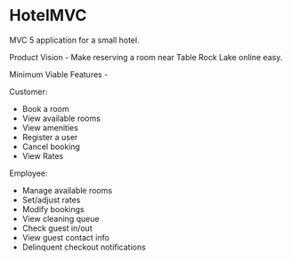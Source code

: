 # HotelMVC

MVC 5 application for a small hotel.

Product Vision - 
Make reserving a room near Table Rock Lake online easy.

Minimum Viable Features - 

Customer:
- Book a room
- View available rooms
- View amenities
- Register a user
- Cancel booking
- View Rates

Employee:
- Manage available rooms
- Set/adjust rates
- Modify bookings
- View cleaning queue
- Check guest in/out
- View guest contact info
- Delinquent checkout notifications

